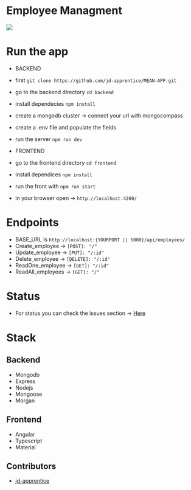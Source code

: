 # Employee Managment 

<img src="https://eezee.sg/blog/wp-content/uploads/2018/06/Artboard-3@3x-1200x675.png">

# Run the app

- BACKEND
- first ```git clone https://github.com/jd-apprentice/MEAN-APP.git```
- go to the backend directory ```cd backend```
- install dependecies ```npm install```
- create a mongodb cluster -> connect your url with mongocompass
- create a .env file and populate the fields
- run the server ```npm run dev```

- FRONTEND
- go to the frontend directory ```cd frontend```
- install dependices ```npm install```
- run the front with ```npm run start```
- in your browser open -> ```http://localhost:4200/```
# Endpoints

- BASE_URL is ```http://localhost:{YOURPORT || 5000}/api/employees/```
- Create_employee -> ```[POST]: "/"```
- Update_employee -> ```[PUT]: "/:id"```
- Delete_employee -> ```[DELETE]: "/:id"```
- ReadOne_employee -> ```[GET]: "/:id"```
- ReadAll_employees -> ```[GET]: "/"```

# Status

- For status you can check the issues section -> [Here](https://github.com/jd-apprentice/MEAN-APP/issues/5)

# Stack

## Backend

- Mongodb
- Express
- Nodejs
- Mongoose
- Morgan

## Frontend

- Angular
- Typescript
- Material

## Contributors

- [jd-apprentice](https://github.com/jd-apprentice)
